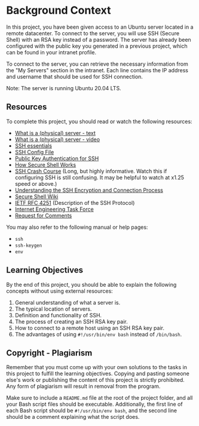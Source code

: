 # Background Context

In this project, you have been given access to an Ubuntu server located in a remote datacenter. To connect to the server, you will use SSH (Secure Shell) with an RSA key instead of a password. The server has already been configured with the public key you generated in a previous project, which can be found in your intranet profile.

To connect to the server, you can retrieve the necessary information from the "My Servers" section in the intranet. Each line contains the IP address and username that should be used for SSH connection.

Note: The server is running Ubuntu 20.04 LTS.

## Resources

To complete this project, you should read or watch the following resources:

- [What is a (physical) server - text](https://en.wikipedia.org/wiki/Server_%28computing%29#Hardware_requirement)
- [What is a (physical) server - video](https://www.youtube.com/watch?v=B1ANfsDyjeA)
- [SSH essentials](https://www.digitalocean.com/community/tutorials/ssh-essentials-working-with-ssh-servers-clients-and-keys)
- [SSH Config File](https://www.ssh.com/academy/ssh/config)
- [Public Key Authentication for SSH](https://www.ssh.com/academy/ssh/public-key-authentication)
- [How Secure Shell Works](https://www.youtube.com/watch?v=ORcvSkgdA58)
- [SSH Crash Course](https://www.youtube.com/watch?v=hQWRp-FdTpc) (Long, but highly informative. Watch this if configuring SSH is still confusing. It may be helpful to watch at x1.25 speed or above.)
- [Understanding the SSH Encryption and Connection Process](https://www.digitalocean.com/community/tutorials/understanding-the-ssh-encryption-and-connection-process)
- [Secure Shell Wiki](https://en.wikipedia.org/wiki/Secure_Shell)
- [IETF RFC 4251](https://www.ietf.org/rfc/rfc4251.txt) (Description of the SSH Protocol)
- [Internet Engineering Task Force](https://en.wikipedia.org/wiki/Internet_Engineering_Task_Force)
- [Request for Comments](https://en.wikipedia.org/wiki/Request_for_Comments)

You may also refer to the following manual or help pages:

- `ssh`
- `ssh-keygen`
- `env`

## Learning Objectives

By the end of this project, you should be able to explain the following concepts without using external resources:

1. General understanding of what a server is.
2. The typical location of servers.
3. Definition and functionality of SSH.
4. The process of creating an SSH RSA key pair.
5. How to connect to a remote host using an SSH RSA key pair.
6. The advantages of using `#!/usr/bin/env bash` instead of `/bin/bash`.

## Copyright - Plagiarism

Remember that you must come up with your own solutions to the tasks in this project to fulfill the learning objectives. Copying and pasting someone else's work or publishing the content of this project is strictly prohibited. Any form of plagiarism will result in removal from the program.

Make sure to include a `README.md` file at the root of the project folder, and all your Bash script files should be executable. Additionally, the first line of each Bash script should be `#!/usr/bin/env bash`, and the second line should be a comment explaining what the script does.
